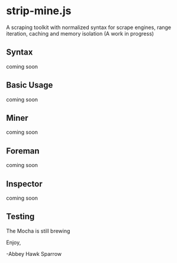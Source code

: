 strip-mine.js
==============
A scraping toolkit with normalized syntax for scrape engines, range iteration, caching and memory isolation (A work in progress)

Syntax
-----
coming soon

Basic Usage
-----
coming soon

Miner
-----
coming soon

Foreman
-----
coming soon

Inspector
-----
coming soon

Testing
-----
The Mocha is still brewing

Enjoy,

-Abbey Hawk Sparrow